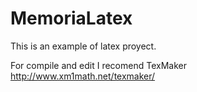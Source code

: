 # MemoriaLatex
This is an example of latex proyect.

For compile and edit I recomend TexMaker
http://www.xm1math.net/texmaker/
